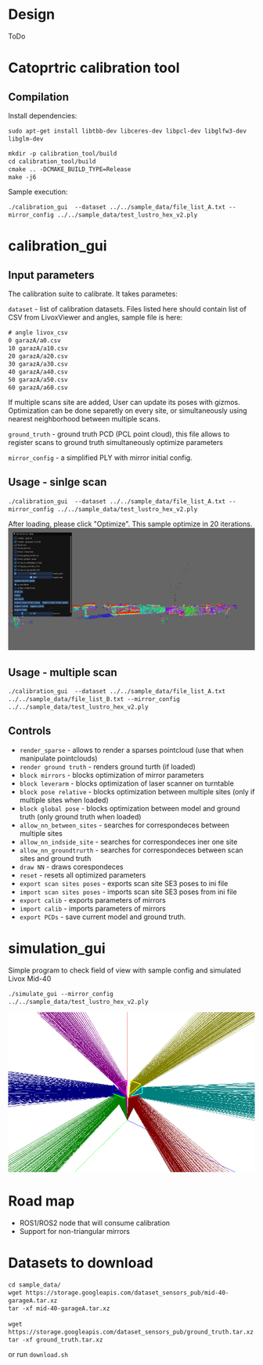 # Design

ToDo

# Catoprtric calibration tool

## Compilation

Install dependencies:
```
sudo apt-get install libtbb-dev libceres-dev libpcl-dev libglfw3-dev libglm-dev
```
```
mkdir -p calibration_tool/build
cd calibration_tool/build
cmake .. -DCMAKE_BUILD_TYPE=Release
make -j6
```

Sample execution:
```
./calibration_gui  --dataset ../../sample_data/file_list_A.txt --mirror_config ../../sample_data/test_lustro_hex_v2.ply
```

# calibration_gui
## Input parameters
The calibration suite to calibrate. It takes parametes:

`dataset` - list of calibration datasets.  Files listed here should contain list of CSV from LivoxViewer and angles, sample file is here:
```
# angle livox_csv
0 garazA/a0.csv
10 garazA/a10.csv
20 garazA/a20.csv
30 garazA/a30.csv
40 garazA/a40.csv
50 garazA/a50.csv
60 garazA/a60.csv
```
If multiple scans site are added, User can update its poses with gizmos. Optimization can be done separetly on every site, or
simultaneously using nearest neighborhood between multiple scans.

`ground_truth` - ground truth PCD (PCL point cloud), this file allows to register scans to ground truth simultaneously optimize parameters

`mirror_config` - a simplified PLY with mirror initial config.

## Usage - sinlge scan
```
./calibration_gui  --dataset ../../sample_data/file_list_A.txt --mirror_config ../../sample_data/test_lustro_hex_v2.ply
```
After loading, please click "Optimize". This sample optimize in 20 iterations. 
![Alt Text](doc/SampleOptim.gif)

## Usage - multiple scan
```
./calibration_gui  --dataset ../../sample_data/file_list_A.txt ../../sample_data/file_list_B.txt --mirror_config ../../sample_data/test_lustro_hex_v2.ply
```

## Controls 

- `render_sparse` - allows to render a sparses pointcloud (use that when manipulate pointclouds)
- `render ground truth` - renders ground turth (if loaded)
- `block mirrors` - blocks optimization of mirror parameters
- `block leverarm` - blocks optimization of laser scanner on turntable
- `block pose relative` - blocks optimization between multiple sites (only if multiple sites when loaded)
- `block global pose` - blocks optimization between model and ground truth (only ground truth when loaded)
- `allow_nn_between_sites` - searches for correspondeces between multiple sites
- `allow_nn_indside_site` - searches for correspondeces iner one site
- `allow_nn_groundtrurth` - searches for correspondeces between scan sites and ground truth
- `draw NN` - draws corespondeces
- `reset` - resets all optimized parameters
- `export scan sites poses` - exports scan site SE3 poses to ini file 
- `import scan sites poses` - imports scan site SE3 poses from ini file 
- `export calib` - exports parameters of mirrors
- `import calib` - imports parameters of mirrors
- `export PCDs` - save current model and ground truth.

# simulation_gui
Simple program to check field of view with sample config and simulated Livox Mid-40
```
./simulate_gui --mirror_config ../../sample_data/test_lustro_hex_v2.ply
```

![Alt Text](doc/mirror_demo.png)

# Road map
- ROS1/ROS2 node that will consume calibration 
- Support for non-triangular mirrors


# Datasets to download
```
cd sample_data/
wget https://storage.googleapis.com/dataset_sensors_pub/mid-40-garageA.tar.xz
tar -xf mid-40-garageA.tar.xz

wget https://storage.googleapis.com/dataset_sensors_pub/ground_truth.tar.xz
tar -xf ground_truth.tar.xz
```
or run `download.sh`